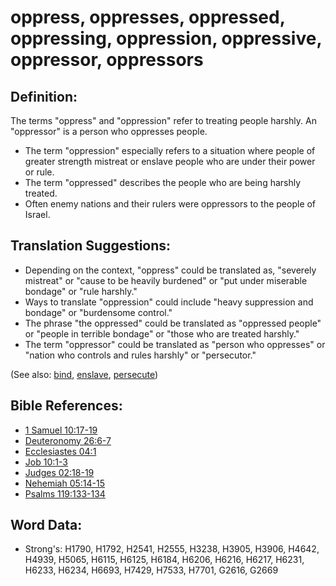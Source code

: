 # oppress, oppresses, oppressed, oppressing, oppression, oppressive, oppressor, oppressors #

## Definition: ##

The terms "oppress" and "oppression" refer to treating people harshly. An "oppressor" is a person who oppresses people.

* The term "oppression" especially refers to a situation where people of greater strength mistreat or enslave people who are under their power or rule.
* The term "oppressed" describes the people who are being harshly treated.
* Often enemy nations and their rulers were oppressors to the people of Israel.

## Translation Suggestions: ##

* Depending on the context, "oppress" could be translated as, "severely mistreat" or "cause to be heavily burdened" or "put under miserable bondage" or "rule harshly."
* Ways to translate "oppression" could include "heavy suppression and bondage" or "burdensome control."
* The phrase "the oppressed" could be translated as "oppressed people" or "people in terrible bondage" or "those who are treated harshly."
* The term "oppressor" could be translated as "person who oppresses" or "nation who controls and rules harshly" or "persecutor."

(See also: [bind](../kt/bond.md), [enslave](../other/enslave.md), [persecute](../other/persecute.md))

## Bible References: ##

* [1 Samuel 10:17-19](rc://en/tn/help/1sa/10/17)
* [Deuteronomy 26:6-7](rc://en/tn/help/deu/26/06)
* [Ecclesiastes 04:1](rc://en/tn/help/ecc/04/01)
* [Job 10:1-3](rc://en/tn/help/job/10/01)
* [Judges 02:18-19](rc://en/tn/help/jdg/02/18)
* [Nehemiah 05:14-15](rc://en/tn/help/neh/05/14)
* [Psalms 119:133-134](rc://en/tn/help/psa/119/133)

## Word Data: ##

* Strong's: H1790, H1792, H2541, H2555, H3238, H3905, H3906, H4642, H4939, H5065, H6115, H6125, H6184, H6206, H6216, H6217, H6231, H6233, H6234, H6693, H7429, H7533, H7701, G2616, G2669
